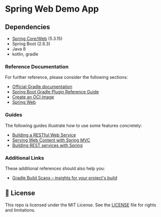 # Spring Web Demo App

## Dependencies

- [Spring Core/Web](https://start.spring.io/) (5.3.15)
- Spring Boot (2.6.3)
- Java 8
- kotlin, gradle

### Reference Documentation

For further reference, please consider the following sections:

- [Official Gradle documentation](https://docs.gradle.org)
- [Spring Boot Gradle Plugin Reference Guide](https://docs.spring.io/spring-boot/docs/2.6.3/gradle-plugin/reference/html/)
- [Create an OCI image](https://docs.spring.io/spring-boot/docs/2.6.3/gradle-plugin/reference/html/#build-image)
- [Spring Web](https://docs.spring.io/spring-boot/docs/2.6.3/reference/htmlsingle/#boot-features-developing-web-applications)

### Guides

The following guides illustrate how to use some features concretely:

- [Building a RESTful Web Service](https://spring.io/guides/gs/rest-service/)
- [Serving Web Content with Spring MVC](https://spring.io/guides/gs/serving-web-content/)
- [Building REST services with Spring](https://spring.io/guides/tutorials/bookmarks/)

### Additional Links

These additional references should also help you:

- [Gradle Build Scans – insights for your project's build](https://scans.gradle.com#gradle)

## 📄 License

This repo is licensed under the MIT License. See the [LICENSE](LICENSE.md) file for rights and limitations.
